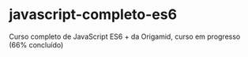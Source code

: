 # javascript-completo-es6
Curso completo de JavaScript ES6 + da Origamid, curso em progresso (66% concluído)
